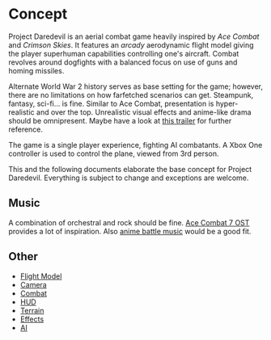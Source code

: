 # Concept

Project Daredevil is an aerial combat game heavily inspired by *Ace Combat* and *Crimson Skies*.
It features an *arcady* aerodynamic flight model giving the player superhuman capabilities controlling one's aircraft.
Combat revolves around dogfights with a balanced focus on use of guns and homing missiles.

Alternate World War 2 history serves as base setting for the game;
however, there are no limitations on how farfetched scenarios can get.
Steampunk, fantasy, sci-fi… is fine.
Similar to Ace Combat, presentation is hyper-realistic and over the top.
Unrealistic visual effects and anime-like drama should be omnipresent.
Maybe have a look at [this trailer](https://www.youtube.com/watch?v=ReHVAlEU3UQ) for further reference.

The game is a single player experience, fighting AI combatants.
A Xbox One controller is used to control the plane, viewed from 3rd person.

This and the following documents elaborate the base concept for Project Daredevil.
Everything is subject to change and exceptions are welcome.

## Music

A combination of orchestral and rock should be fine.
[Ace Combat 7 OST](https://www.youtube.com/watch?v=7Yvb_AwCO_U&list=PLLrug9JZTq60aXKII6oDrf1NLndUKWM_X&index=41) provides a lot of inspiration.
Also [anime battle music](https://www.youtube.com/watch?v=pppp6Jzuc3A) would be a good fit.

## Other

- [Flight Model](FlightModel.md)
- [Camera](Camera.md)
- [Combat](Combat.md)
- [HUD](HUD.md)
- [Terrain](Terrain.md)
- [Effects](Effects.md)
- [AI](AI.md)
